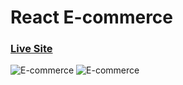 # React E-commerce

### [Live Site](https://pranacloathing.netlify.app)

![E-commerce](https://i.ibb.co/vv47Dx1/Untitled.png) ![E-commerce](https://i.ibb.co/XXLPbQD/cart.png)



